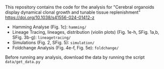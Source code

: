 This repository contains the code for the analysis for "Cerebral organoids display dynamical clonal growth and tunable tissue replenishment" https://doi.org/10.1038/s41556-024-01412-z

* Hamming Analyse (Fig. 1c): `hamming/`
* Lineage Tracing, lineages, distribution (violin plots) (Fig. 1e-h, SFig. 1a,b, SFig. 3b-g): `lineagetracing/`
* Simulations (Fig. 2, SFig. 5): `simulation/`
* Foldchange Analysis (Fig. 4e-f, Fig. 5e): `foldchange/`

Before running any analysis, download the data by running the script `data/get_data.py`
